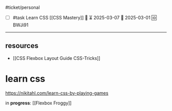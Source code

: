 #ticket/personal 

- [ ] #task Learn CSS [[CSS Mastery]] 🔼 ⏳ 2025-03-07 📅 2025-03-01 🆔 BWJi91
___
## resources

- [[CSS Flexbox Layout Guide  CSS-Tricks]]

# learn css
https://nikitahl.com/learn-css-by-playing-games

in **progress**: [[Flexbox Froggy]]